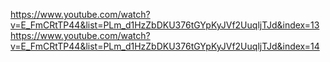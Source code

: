https://www.youtube.com/watch?v=E_FmCRtTP44&list=PLm_d1HzZbDKU376tGYpKyJVf2UuqljTJd&index=13
https://www.youtube.com/watch?v=E_FmCRtTP44&list=PLm_d1HzZbDKU376tGYpKyJVf2UuqljTJd&index=14